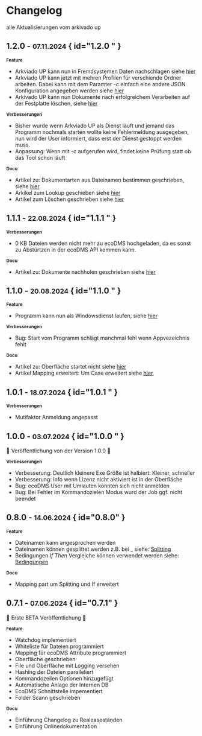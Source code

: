 # Changelog

alle Aktualisierungen vom arkivado up


## 1.2.0   - <small>07.11.2024</small> { id="1.2.0 " }

<b><small>Feature</small></b> 

- Arkviado UP kann nun in Fremdsystemen Daten nachschlagen siehe [hier](<3. Konfiguration/007config_lookup.md>)
- Arkviado UP kann jetzt mit mehren Profilen für verschiende Ordner arbeiten. Dabei kann mit dem Paramter -c einfach eine andere JSON Konfiguration angegeben werden siehe [hier](<2. Verwendung/007start per Kommandozeile.md>)
- Arkivado UP kann nun Dokumente nach erfolgreichem Verarbeiten auf der Festplatte löschen, siehe [hier](<5. Wissenswertes/FAQ/Dateien löschen wenn verarbeitet.md>)


<b><small>Verbesserungen</small></b> 

- Bisher wurde wenn Arkviado UP als Dienst läuft und jemand das Programm nochmals starten wollte keine Fehlermeldung ausgegeben, nun wird der User informiert, dass erst der Dienst gestoppt werden muss.
- Anpassung: Wenn mit -c aufgerufen wird, findet keine Prüfung statt ob das Tool schon läuft
  
<b><small>Docu</small></b> 

- Artikel zu: Dokumentarten aus Dateinamen bestimmen geschrieben, siehe [hier](<5. Wissenswertes/FAQ/Dokumentarten aus Dateinamen.md>)
- Arkikel zum Lookup geschieben siehe [hier](<3. Konfiguration/007config_lookup.md>)
- Artikel zum Löschen geschrieben siehe [hier](<5. Wissenswertes/FAQ/Dateien löschen wenn verarbeitet.md>)

  

## 1.1.1   - <small>22.08.2024</small> { id="1.1.1 " }

<b><small>Verbesserungen</small></b> 

- 0 KB Dateien werden nicht mehr zu ecoDMS hochgeladen, da es sonst zu Abstürtzen in der ecoDMS API kommen kann. 


<b><small>Docu</small></b> 

- Artikel zu: Dokumente nachholen geschrieben siehe [hier](<5. Wissenswertes/FAQ/Dokumente Nachholen.md>)
  


## 1.1.0   - <small>20.08.2024</small> { id="1.1.0 " }


<b><small>Feature</small></b> 

- Programm kann nun als Windowsdienst laufen, siehe [hier](<2. Verwendung/008start als Dienst.md>)


<b><small>Verbesserungen</small></b> 

- Bug: Start vom Programm schlägt manchmal fehl wenn Appvezeichnis fehlt


<b><small>Docu</small></b> 

- Artikel zu: Oberfläche startet nicht siehe [hier](<5. Wissenswertes/FAQ/Start_ohne_bilschirm.md>)
- Artikel Mapping erweitert: Um Case erweitert siehe [hier](<3. Konfiguration/005config_mapping.md>)



## 1.0.1   - <small>18.07.2024</small> { id="1.0.1 " }

<b><small>Verbesserungen</small></b> 

- Mutifaktor Anmeldung angepasst 

## 1.0.0   - <small>03.07.2024</small> { id="1.0.0 " }

:partying_face:  Veröffentlichung von der  Version 1.0.0  :rocket:



<b><small>Verbesserungen</small></b> 

- Verbesserung: Deutlich kleinere Exe Größe ist halbiert: Kleiner, schneller 
- Verbesserung: Info wenn Lizenz nicht aktiviert ist in der Oberfläche
- Bug: ecoDMS User mit Umlauten konnten sich nicht anmelden
- Bug: Bei Fehler im Kommandozielen Modus wurd der Job ggf. nicht beendet


##  0.8.0   - <small>14.06.2024</small> { id="0.8.0" }


<b><small>Feature</small></b> 

- Dateinamen kann angesprochen werden
- Dateinamen können gesplittet werden z.B. bei _ siehe: [Splitting](<3. Konfiguration/005config_mapping.md#splitting-im-dateinname>)
- Bedingungen *If Then* Vergleiche können verwendet werden siehe: [Bedingungen](<3. Konfiguration/005config_mapping.md#bedingungen-if-then-else>)

<b><small>Docu</small></b> 

- Mapping part um Splitting und If erweitert

##  0.7.1   - <small>07.06.2024</small> { id="0.7.1" }

:partying_face: Erste BETA Veröffentlichung :rocket: 


<b><small>Feature</small></b> 

- Watchdog implementiert 
- Whiteliste für Dateien programmiert
- Mapping für ecoDMS Attribute programmiert
- Oberfläche geschrieben
- File und Oberfläche mit Logging versehen
- Hashing der Dateien paralleliert 
- Kommandozeilen Optionen hinzugefügt
- Automatische Anlage der Internen DB 
- EcoDMS Schnittstelle impementiert
- Folder Scann geschrieben
  


<b><small>Docu</small></b> 

- Einführung Changelog zu Realeaseständen
- Einführung Onlinedokumentation